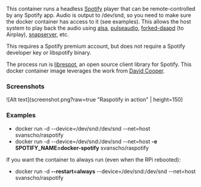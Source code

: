 This container runs a headless [Spotify](https://www.spotify.com/us/) player that can be remote-controlled by any Spotify app. Audio is output to /dev/snd, so you need to make sure the docker container has access to it (see examples). This allows the host system to play back the audio using [alsa](http://www.alsa-project.org/), [pulseaudio](http://pulseaudio.org), [forked-daapd](https://ejurgensen.github.io/forked-daapd/) (to Airplay), [snapserver](https://github.com/badaix/snapcast), etc.

This requires a Spotify premium account, but does not require a Spotify developer key or libspotify binary.

The process run is [librespot](https://github.com/plietar/librespot), an open source client library for Spotify.
This docker container image leverages the work from [David Cooper](https://dtcooper.github.io/raspotify).

### Screenshots
![Alt text](screenshot.png?raw=true "Raspotify in action" | height=150)

### Examples
- docker run -d --device=/dev/snd:/dev/snd --net=host svanscho/raspotify
- docker run -d --device=/dev/snd:/dev/snd --net=host **-e SPOTIFY_NAME=docker-spotify** svanscho/raspotify

If you want the container to always run (even when the RPi rebooted):
- docker run -d **--restart=always** --device=/dev/snd:/dev/snd --net=host svanscho/raspotify



